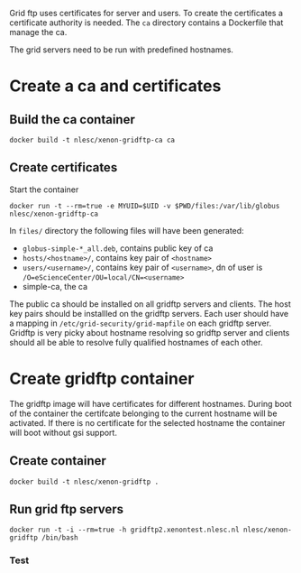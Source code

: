 

Grid ftp uses certificates for server and users.
To create the certificates a certificate authority is needed.
The `ca` directory contains a Dockerfile that manage the ca.

The grid servers need to be run with predefined hostnames.

# Create a ca and certificates

## Build the ca container

```
docker build -t nlesc/xenon-gridftp-ca ca
```

## Create certificates

Start the container

```
docker run -t --rm=true -e MYUID=$UID -v $PWD/files:/var/lib/globus nlesc/xenon-gridftp-ca
```

In `files/` directory the following files will have been generated:

* `globus-simple-*_all.deb`, contains public key of ca
* `hosts/<hostname>/`, contains key pair of `<hostname>`
* `users/<username>/`, contains key pair of `<username>`, dn of user is `/O=eScienceCenter/OU=local/CN=<username>`
* simple-ca, the ca

The public ca should be installed on all gridftp servers and clients.
The host key pairs should be installled on the gridftp servers.
Each user should have a mapping in `/etc/grid-security/grid-mapfile` on each gridftp server.
Gridftp is very picky about hostname resolving so gridftp server and clients should all be able to resolve fully qualified hostnames of each other.

# Create gridftp container

The gridftp image will have certificates for different hostnames.
During boot of the container the certifcate belonging to the current hostname will be activated.
If there is no certificate for the selected hostname the container will boot without gsi support.

## Create container

```
docker build -t nlesc/xenon-gridftp .
```
## Run grid ftp servers

```
docker run -t -i --rm=true -h gridftp2.xenontest.nlesc.nl nlesc/xenon-gridftp /bin/bash
```

### Test

